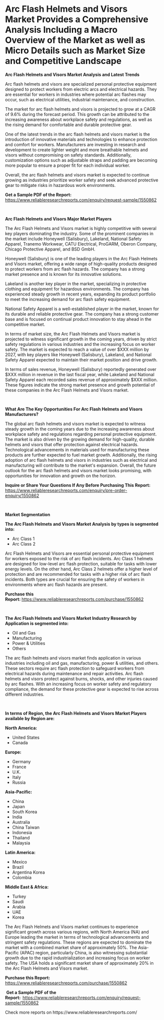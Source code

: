 <p><h1>Arc Flash Helmets and Visors Market Provides a Comprehensive Analysis Including a Macro Overview of the Market as well as Micro Details such as Market Size and Competitive Landscape</h1></p><p><strong>Arc Flash Helmets and Visors Market Analysis and Latest Trends</strong></p>
<p><p>Arc flash helmets and visors are specialized personal protective equipment designed to protect workers from electric arcs and electrical hazards. They are essential for workers in industries where potential arc flashes may occur, such as electrical utilities, industrial maintenance, and construction.</p><p>The market for arc flash helmets and visors is projected to grow at a CAGR of 9.6% during the forecast period. This growth can be attributed to the increasing awareness about workplace safety and regulations, as well as the rising demand for comfortable and durable protective gear.</p><p>One of the latest trends in the arc flash helmets and visors market is the introduction of innovative materials and technologies to enhance protection and comfort for workers. Manufacturers are investing in research and development to create lighter weight and more breathable helmets and visors without compromising on safety standards. Additionally, customization options such as adjustable straps and padding are becoming more popular to ensure a proper fit for each individual worker.</p><p>Overall, the arc flash helmets and visors market is expected to continue growing as industries prioritize worker safety and seek advanced protective gear to mitigate risks in hazardous work environments.</p></p>
<p><strong>Get a Sample PDF of the Report:&nbsp;</strong> <a href="https://www.reliableresearchreports.com/enquiry/request-sample/1550862">https://www.reliableresearchreports.com/enquiry/request-sample/1550862</a></p>
<p>&nbsp;</p>
<p><strong>Arc Flash Helmets and Visors Major Market Players</strong></p>
<p><p>The Arc Flash Helmets and Visors market is highly competitive with several key players dominating the industry. Some of the prominent companies in the market include Honeywell (Salisbury), Lakeland, National Safety Apparel, Tranemo Workwear, CATU Electrical, ProGARM, Oberon Company, Chicago Protective Apparel, and BSD GmbH.</p><p>Honeywell (Salisbury) is one of the leading players in the Arc Flash Helmets and Visors market, offering a wide range of high-quality products designed to protect workers from arc flash hazards. The company has a strong market presence and is known for its innovative solutions. </p><p>Lakeland is another key player in the market, specializing in protective clothing and equipment for hazardous environments. The company has experienced steady growth in recent years, expanding its product portfolio to meet the increasing demand for arc flash safety equipment.</p><p>National Safety Apparel is a well-established player in the market, known for its durable and reliable protective gear. The company has a strong customer base and is focused on continual product innovation to stay ahead in the competitive market.</p><p>In terms of market size, the Arc Flash Helmets and Visors market is projected to witness significant growth in the coming years, driven by strict safety regulations in various industries and the increasing focus on worker safety. The market is expected to reach a value of over $XXX million by 2027, with key players like Honeywell (Salisbury), Lakeland, and National Safety Apparel expected to maintain their market position and drive growth.</p><p>In terms of sales revenue, Honeywell (Salisbury) reportedly generated over $XXX million in revenue in the last fiscal year, while Lakeland and National Safety Apparel each recorded sales revenue of approximately $XXX million. These figures indicate the strong market presence and growth potential of these companies in the Arc Flash Helmets and Visors market.</p></p>
<p>&nbsp;</p>
<p><strong>What Are The Key Opportunities For Arc Flash Helmets and Visors Manufacturers?</strong></p>
<p><p>The global arc flash helmets and visors market is expected to witness steady growth in the coming years due to the increasing awareness about workplace safety and regulations regarding personal protective equipment. The market is also driven by the growing demand for high-quality, durable helmets and visors that offer protection against electrical hazards. Technological advancements in materials used for manufacturing these products are further expected to fuel market growth. Additionally, the rising adoption of arc flash helmets and visors in industries such as electrical and manufacturing will contribute to the market's expansion. Overall, the future outlook for the arc flash helmets and visors market looks promising, with opportunities for innovation and growth on the horizon.</p></p>
<p><strong>Inquire or Share Your Questions If Any Before Purchasing This Report:</strong> <a href="https://www.reliableresearchreports.com/enquiry/pre-order-enquiry/1550862">https://www.reliableresearchreports.com/enquiry/pre-order-enquiry/1550862</a></p>
<p>&nbsp;</p>
<p><strong>Market Segmentation</strong></p>
<p><strong>The Arc Flash Helmets and Visors Market Analysis by types is segmented into:</strong></p>
<p><ul><li>Arc Class 1</li><li>Arc Class 2</li></ul></p>
<p><p>Arc Flash Helmets and Visors are essential personal protective equipment for workers exposed to the risk of arc flash incidents. Arc Class 1 helmets are designed for low-level arc flash protection, suitable for tasks with lower energy levels. On the other hand, Arc Class 2 helmets offer a higher level of protection and are recommended for tasks with a higher risk of arc flash incidents. Both types are crucial for ensuring the safety of workers in environments where arc flash hazards are present.</p></p>
<p><strong>Purchase this Report:&nbsp;</strong><a href="https://www.reliableresearchreports.com/purchase/1550862">https://www.reliableresearchreports.com/purchase/1550862</a></p>
<p>&nbsp;</p>
<p><strong>The Arc Flash Helmets and Visors Market Industry Research by Application is segmented into:</strong></p>
<p><ul><li>Oil and Gas</li><li>Manufacturing</li><li>Power & Utilities</li><li>Others</li></ul></p>
<p><p>The arc flash helmets and visors market finds application in various industries including oil and gas, manufacturing, power & utilities, and others. These sectors require arc flash protection to safeguard workers from electrical hazards during maintenance and repair activities. Arc flash helmets and visors protect against burns, shocks, and other injuries caused by arc flashes. With an increasing focus on worker safety and regulatory compliance, the demand for these protective gear is expected to rise across different industries.</p></p>
<p>&nbsp;</p>
<p><strong>In terms of Region, the Arc Flash Helmets and Visors Market Players available by Region are:</strong></p>
<p>
    <p> <strong> North America: </strong>
        <ul>
            <li>United States</li>
            <li>Canada</li>
        </ul>
        </p> 
    <p> <strong> Europe: </strong>
        <ul>
            <li>Germany</li>
            <li>France</li>
            <li>U.K.</li>
            <li>Italy</li>
            <li>Russia</li>
        </ul>
        </p> 
    <p> <strong> Asia-Pacific: </strong>
        <ul>
            <li>China</li>
            <li>Japan</li>
            <li>South Korea</li>
            <li>India</li>
            <li>Australia</li>
            <li>China Taiwan</li>
            <li>Indonesia</li>
            <li>Thailand</li>
            <li>Malaysia</li>
        </ul>
        </p> 
    <p> <strong> Latin America: </strong>
        <ul>
            <li>Mexico</li>
            <li>Brazil</li>
            <li>Argentina Korea</li>
            <li>Colombia</li>
        </ul>
        </p> 
    <p> <strong> Middle East & Africa: </strong>
        <ul>
            <li>Turkey</li>
            <li>Saudi</li>
            <li>Arabia</li>
            <li>UAE</li>
            <li>Korea</li>
        </ul>
    </p>
    </p>
<p><p>The Arc Flash Helmets and Visors market continues to experience significant growth across various regions, with North America (NA) and Europe leading the market in terms of technological advancements and stringent safety regulations. These regions are expected to dominate the market with a combined market share of approximately 50%. The Asia-Pacific (APAC) region, particularly China, is also witnessing substantial growth due to the rapid industrialization and increasing focus on worker safety. The USA holds a significant market share of approximately 20% in the Arc Flash Helmets and Visors market.</p></p>
<p><strong>Purchase this Report: </strong><a href="https://www.reliableresearchreports.com/purchase/1550862">https://www.reliableresearchreports.com/purchase/1550862</a></p>
<p>&nbsp;<strong>Get a Sample PDF of the Report:&nbsp;&nbsp;</strong><a href="https://www.reliableresearchreports.com/enquiry/request-sample/1550862">https://www.reliableresearchreports.com/enquiry/request-sample/1550862</a></p>
<p><strong></strong></p>
<p>Check more reports on https://www.reliableresearchreports.com/</p>